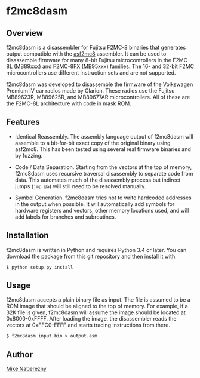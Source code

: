 # f2mc8dasm

## Overview

f2mc8dasm is a disassembler for Fujitsu F2MC-8 binaries that generates output
compatible with the [asf2mc8](http://shop-pdp.net/ashtml/asf2mc.htm)
assembler.  It can be used to disassemble firmware for many 8-bit Fujitsu
microcontrollers in the F2MC-8L (MB89xxx) and F2MC-8FX (MB95xxx) families.  The
16- and 32-bit F2MC microcontrollers use different instruction sets and
are not supported.

f2mc8dasm was developed to disassemble the firmware of the Volkswagen Premium IV car radios made by Clarion.  These radios use the Fujitsu MB89623R, MB89625R, and MB89677AR microcontrollers.  All of these are the F2MC-8L
architecture with code in mask ROM.

## Features

 - Identical Reassembly.  The assembly language output of f2mc8dasm will
   assemble to a bit-for-bit exact copy of the original binary using
   asf2mc8.  This has been tested using several real firmware binaries and
   by fuzzing.

 - Code / Data Separation.  Starting from the vectors at the top of memory,
   f2mc8dasm uses recursive traversal disassembly to separate code from data.
   This automates much of the disassembly process but indirect jumps (`jmp @a`)
   will still need to be resolved manually.

 - Symbol Generation.  f2mc8dasm tries not to write hardcoded addresses in the
   output when possible.  It will automatically add symbols for hardware
   registers and vectors, other memory locations used, and will add labels for
   branches and subroutines.

## Installation

f2mc8dasm is written in Python and requires Python 3.4 or later.  You can
download the package from this git repository and then install it with:

```
$ python setup.py install
```

## Usage

f2mc8dasm accepts a plain binary file as input.  The file is assumed to be a
ROM image that should be aligned to the top of memory.  For example, if a
32K file is given, f2mc8dasm will assume the image should be located at
0x8000-0xFFFF.  After loading the image, the disassembler reads the vectors
at 0xFFC0-FFFF and starts tracing instructions from there.

```
$ f2mc8dasm input.bin > output.asm
```

## Author

[Mike Naberezny](https://github.com/mnaberez)
